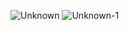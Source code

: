 ![Unknown](https://github.com/kamaljitsingh76/22CSH-293-Group2-ST/assets/156651501/a2cb6109-ebb5-4d69-9c94-dbfcc3dc9ebb)
![Unknown-1](https://github.com/kamaljitsingh76/22CSH-293-Group2-ST/assets/156651501/8e8e8f70-1891-4be5-90a8-0463a61ef418)
